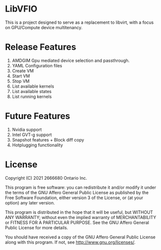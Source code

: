 # LibVFIO

This is a project designed to serve as a replacement to
libvirt, with a focus on GPU/Compute device multitenancy.

# Release Features

1. AMDGIM Gpu mediated device selection and passthrough.
2. YAML Configuration files
3. Create VM
4. Start VM
5. Stop VM
6. List available kernels
7. List available states
8. List running kernels

# Future Features

1. Nvidia support
2. Intel GVT-g support
3. Snapshot features + Block diff copy
4. Hotplugging functionality

# License
Copyright (C) 2021 2666680 Ontario Inc.

This program is free software: you can redistribute it and/or modify
it under the terms of the GNU Affero General Public License as published by
the Free Software Foundation, either version 3 of the License, or
(at your option) any later version.

This program is distributed in the hope that it will be useful,
but WITHOUT ANY WARRANTY; without even the implied warranty of
MERCHANTABILITY or FITNESS FOR A PARTICULAR PURPOSE.  See the
GNU Affero General Public License for more details.

You should have received a copy of the GNU Affero General Public License
along with this program.  If not, see <http://www.gnu.org/licenses/>.
